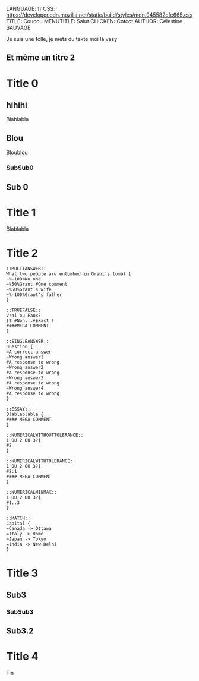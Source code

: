 
LANGUAGE: fr
CSS: https://developer.cdn.mozilla.net/static/build/styles/mdn.945582cfe665.css
TITLE: Coucou
MENUTITLE: Salut
CHICKEN: Cotcot
AUTHOR: Célestine SAUVAGE

Je suis une folle, je mets du texte moi là vasy
## Et même un titre 2
# Title 0
## hihihi
Blablabla
## Blou
Bloublou 
### SubSub0
## Sub 0
# Title 1
Blablabla
# Title 2
```comprehension
::MULTIANSWER::
What two people are entombed in Grant's tomb? {
~%-100%No one
~%50%Grant #One comment
~%50%Grant's wife
~%-100%Grant's father
}

::TRUEFALSE::
Vrai ou Faux?
{T #Non...#Exact !
####MEGA COMMENT
}

::SINGLEANSWER::
Question {
=A correct answer
~Wrong answer1
#A response to wrong
~Wrong answer2
#A response to wrong
~Wrong answer3
#A response to wrong
~Wrong answer4
#A response to wrong
}

::ESSAY::
Blablablabla {
#### MEGA COMMENT
}

::NUMERICALWITHOUTTOLERANCE::
1 OU 2 OU 3?{
#2
}

::NUMERICALWITHTOLERANCE::
1 OU 2 OU 3?{
#2:1
#### MEGA COMMENT
}

::NUMERICALMINMAX::
1 OU 2 OU 3?{
#1..3
}

::MATCH::
Capital {
=Canada -> Ottawa
=Italy -> Rome
=Japan -> Tokyo
=India -> New Delhi
}
```
# Title 3
## Sub3
### SubSub3
## Sub3.2
# Title 4
Fin
